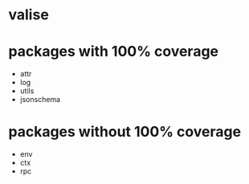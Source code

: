 # valise

# packages with 100% coverage

+ attr
+ log
+ utils
+ jsonschema

# packages without 100% coverage

+ env
+ ctx
+ rpc
